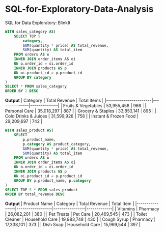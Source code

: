 # SQL-for-Exploratory-Data-Analysis
SQL for Data Exploratory: BlinkIt

```sql
WITH sales_category AS(
    SELECT TOP 5
	    category,
	    SUM(quantity * price) AS total_revenue,
	    SUM(quantity) AS total_item
    FROM orders AS o
    INNER JOIN order_items AS oi
    ON o.order_id = oi.order_id
    INNER JOIN products AS p
    ON oi.product_id = p.product_id
    GROUP BY category
)
SELECT * FROM sales_category
ORDER BY 2 DESC
```
**Output**
| Category              | Total Revenue | Total Items |
|-----------------------|---------------|--------------|
| Fruits & Vegetables   | 53,955,458    | 966          |
| Personal Care         | 35,018,297    | 887          |
| Grocery & Staples     | 33,853,141    | 895          |
| Cold Drinks & Juices  | 31,599,928    | 758          |
| Instant & Frozen Food | 29,209,697    | 742          |

```sql
WITH sales_product AS(
    SELECT
	    p.product_name,
        p.category AS product_category,
	    SUM(quantity * price) AS total_revenue,
	    SUM(quantity) AS total_item
    FROM orders AS o
    INNER JOIN order_items AS oi
    ON o.order_id = oi.order_id
    INNER JOIN products AS p
    ON oi.product_id = p.product_id
    GROUP BY p.product_name, p.category
)
SELECT TOP 5 * FROM sales_product
ORDER BY total_revenue DESC
```
**Output**
| Product Name    | Category        | Total Revenue | Total Item |
|----------------|------------------|----------------|-------------|
| Vitamins       | Pharmacy         | 26,082,201     | 380         |
| Pet Treats     | Pet Care         | 20,469,545     | 473         |
| Toilet Cleaner | Household Care   | 19,983,748     | 430         |
| Cough Syrup    | Pharmacy         | 17,338,101     | 373         |
| Dish Soap      | Household Care   | 15,969,544     | 397         |
